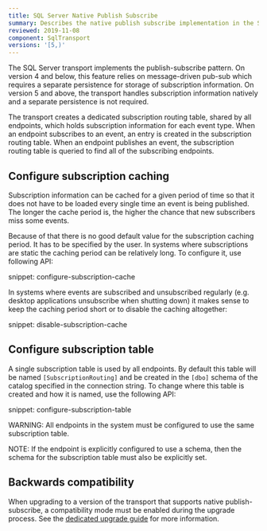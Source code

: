 ```yaml
---
title: SQL Server Native Publish Subscribe
summary: Describes the native publish subscribe implementation in the SQL Server transport
reviewed: 2019-11-08
component: SqlTransport
versions: '[5,)'
---
```


The SQL Server transport implements the publish-subscribe pattern. On version 4 and below, this feature relies on message-driven pub-sub which requires a separate persistence for storage of subscription information. On version 5 and above, the transport handles subscription information natively and a separate persistence is not required.

The transport creates a dedicated subscription routing table, shared by all endpoints, which holds subscription information for each event type. When an endpoint subscribes to an event, an entry is created in the subscription routing table. When an endpoint publishes an event, the subscription routing table is queried to find all of the subscribing endpoints.


## Configure subscription caching

Subscription information can be cached for a given period of time so that it does not have to be loaded every single time an event is being published. The longer the cache period is, the higher the chance that new subscribers miss some events.

Because of that there is no good default value for the subscription caching period. It has to be specified by the user. In systems where subscriptions are static the caching period can be relatively long. To configure it, use following API:

snippet: configure-subscription-cache

In systems where events are subscribed and unsubscribed regularly (e.g. desktop applications unsubscribe when shutting down) it makes sense to keep the caching period short or to disable the caching altogether:

snippet: disable-subscription-cache


## Configure subscription table

A single subscription table is used by all endpoints. By default this table will be named `[SubscriptionRouting]` and be created in the `[dbo]` schema of the catalog specified in the connection string. To change where this table is created and how it is named, use the following API:

snippet: configure-subscription-table

WARNING: All endpoints in the system must be configured to use the same subscription table.

NOTE: If the endpoint is explicitly configured to use a schema, then the schema for the subscription table must also be explicitly set. 


## Backwards compatibility

When upgrading to a version of the transport that supports native publish-subscribe, a compatibility mode must be enabled during the upgrade process. See the [dedicated upgrade guide](/transports/upgrades/sqlserver-4to5.md) for more information.


